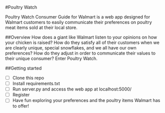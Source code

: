 #Poultry Watch

Poultry Watch Consumer Guide for Walmart is a web app designed for Walmart customers to easily communicate their preferences on poultry meat items sold at their local store.

##Overview
How does a giant like Walmart listen to your opinions on how your chicken is raised? How do they satisfy all of their customers when we are clearly unique, special snowflakes, and we all have our own preferences? How do they adjust in order to communicate their values to their unique consumer? Enter Poultry Watch.

##Getting started

- [ ] Clone this repo
- [ ] Install requirements.txt
- [ ] Run server.py and access the web app at localhost:5000/
- [ ] Register
- [ ] Have fun exploring your preferences and the poultry items Walmart has to offer!